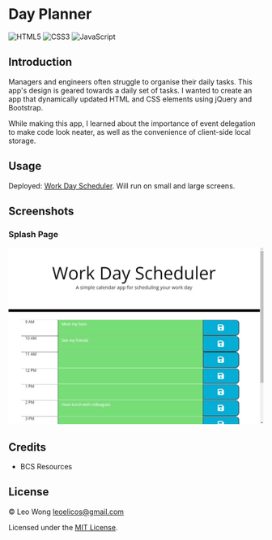 # Day Planner

![HTML5](https://img.shields.io/badge/html5-%23E34F26.svg?style=for-the-badge&logo=html5&logoColor=white) ![CSS3](https://img.shields.io/badge/css3-%231572B6.svg?style=for-the-badge&logo=css3&logoColor=white) ![JavaScript](https://img.shields.io/badge/javascript-%23323330.svg?style=for-the-badge&logo=javascript&logoColor=%23F7DF1E)

## Introduction

Managers and engineers often struggle to organise their daily tasks. This app's design is geared towards a daily set of tasks. I wanted to create an app that dynamically updated HTML and CSS elements using jQuery and Bootstrap.

While making this app, I learned about the importance of event delegation to make code look neater, as well as the convenience of client-side local storage.

## Usage

Deployed: [Work Day Scheduler](https://leoelicos.github.io/bcs-05-day-planner/). Will run on small and large screens.

## Screenshots

### Splash Page

![Screenshot of Page: Splash](./Screenshots/deployed.jpg)

## Credits

-  BCS Resources

## License

&copy; Leo Wong <leoelicos@gmail.com>

Licensed under the [MIT License](./LICENSE).
